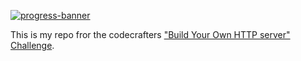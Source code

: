 [![progress-banner](https://backend.codecrafters.io/progress/http-server/8894bf05-85b0-4d35-81ea-2bc4e4e869bc)](https://app.codecrafters.io/users/ussgarci)

This is my repo fror the codecrafters
["Build Your Own HTTP server" Challenge](https://app.codecrafters.io/courses/http-server/overview).


